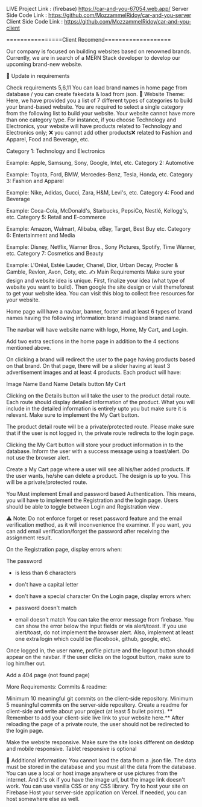 LIVE Project Link : (firebase) https://car-and-you-67054.web.app/ 
Server Side Code Link : https://github.com/MozzammelRidoy/car-and-you-server
Client Side Code Link : https://github.com/MozzammelRidoy/car-and-you-client

================Client Recomend===================

Our company is focused on building websites based on renowned brands. Currently, we are in search of a MERN Stack developer to develop our upcoming brand-new website.

🚩 Update in requirements

Check requirements 5,6,11
You can load brand names in home page from database / you can create fakedata & load from json.
🧮 Website Theme:
Here, we have provided you a list of 7 different types of categories to build your brand-based website. You are required to select a single category from the following list to build your website. Your website cannot have more than one category type. For instance, if you choose Technology and Electronics, your website will have products related to Technology and Electronics only; ❌ you cannot add other products❌ related to Fashion and Apparel, Food and Beverage, etc.

Category 1: Technology and Electronics

Example: Apple, Samsung, Sony, Google, Intel, etc.
Category 2: Automotive

Example: Toyota, Ford, BMW, Mercedes-Benz, Tesla, Honda, etc.
Category 3: Fashion and Apparel

Example: Nike, Adidas, Gucci, Zara, H&M, Levi's, etc.
Category 4: Food and Beverage

Example: Coca-Cola, McDonald's, Starbucks, PepsiCo, Nestlé, Kellogg's, etc.
Category 5: Retail and E-commerce

Example: Amazon, Walmart, Alibaba, eBay, Target, Best Buy etc.
Category 6: Entertainment and Media

Example: Disney, Netflix, Warner Bros., Sony Pictures, Spotify, Time Warner, etc.
Category 7: Cosmetics and Beauty

Example: L'Oréal, Estée Lauder, Chanel, Dior, Urban Decay, Procter & Gamble, Revlon, Avon, Coty, etc.
✍️ Main Requirements
Make sure your design and website idea is unique. First, finalize your idea (what type of website you want to build). Then google the site design or visit themeforest to get your website idea. You can visit this blog to collect free resources for your website. 

Home page will have a navbar, banner, footer and at least 6 types of brand names having the following information: brand imageand brand name.

The navbar will have website name with logo, Home, My Cart, and Login.

Add two extra sections in the home page in addition to the 4 sections mentioned above.


On clicking a brand will redirect the user to the page having products based on that brand. On that page, there will be a slider having at least 3 advertisement images and at least 4 products. Each product will have:

Image
Name
Band Name
Details button
My Cart

Clicking on the Details button will take the user to the product detail route. Each route should display detailed information of the product. What you will include in the detailed information is entirely upto you but make sure it is relevant. Make sure to implement the  My Cart button.

The product detail route will be a private/protected route. Please make sure that if the user is not logged in, the private route redirects to the login page.

Clicking the My Cart button will store your product information in to the database. Inform the user with a success message using a toast/alert. Do not use the browser alert.

Create a My Cart page where a user will see all his/her added products. If the user wants, he/she can delete a product. The design is up to you. This will be a private/protected route.


You Must implement Email and password based Authentication. This means, you will have to implement the Registration and the login page. Users should be able to toggle between Login and Registration view .

⚠️ Note: Do not enforce forget or reset password feature and the email verification method, as it will inconvenience the examiner. If you want, you can add email verification/forget the password after receiving the assignment result.

On the Registration page, display errors when:

 The password

 - is less than 6 characters
 - don't have a capital letter
 - don't have a special character
On the Login page, display errors when:

- password doesn't match
- email doesn't match
You can take the error message from firebase. You can show the error below the input fields or via alert/toast. If you use alert/toast, do not implement the browser alert.
Also, implement at least one extra login which could be (facebook, github, google, etc).

Once logged in, the user name, profile picture and the logout button should appear on the navbar. If the user clicks on the logout button, make sure to log him/her out.

Add a 404 page (not found page)

More Requirements:
Commits & readme:

Minimum 10 meaningful git commits on the client-side repository.
Minimum 5 meaningful commits on the server-side repository.
Create a readme for client-side and write about your project (at least 5 bullet points). ** Remember to add your client-side live link to your website here.**
After reloading the page of a private route, the user should not be redirected to the login page.

Make the website responsive. Make sure the site looks different on desktop and mobile responsive. Tablet responsive is optional


📜 Additional information:
You cannot load the data from a .json file. The data must be stored in the database and you must all the data from the database.
You can use a local or host image anywhere or use pictures from the internet. And it's ok if you have the image url, but the image link doesn't work.
You can use vanilla CSS or any CSS library.
Try to host your site on Firebase 
Host your server-side application on Vercel. If needed, you can host somewhere else as well.

